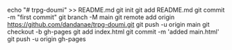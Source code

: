 echo "# trpg-doumi" >> README.md
git init
git add README.md
git commit -m "first commit"
git branch -M main
git remote add origin https://github.com/dandanae/trpg-doumi.git
git push -u origin main
git checkout -b gh-pages
git add index.html
git commit -m 'added main.html'
git push -u origin gh-pages
